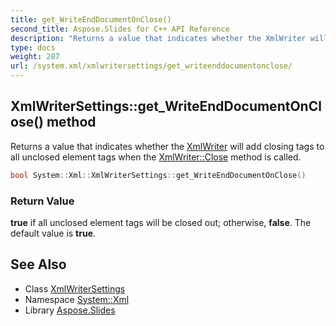```yaml
---
title: get_WriteEndDocumentOnClose()
second_title: Aspose.Slides for C++ API Reference
description: "Returns a value that indicates whether the XmlWriter will add closing tags to all unclosed element tags when the XmlWriter::Close method is called."
type: docs
weight: 287
url: /system.xml/xmlwritersettings/get_writeenddocumentonclose/
---
```

## XmlWriterSettings::get_WriteEndDocumentOnClose() method


Returns a value that indicates whether the [XmlWriter](../../xmlwriter/) will add closing tags to all unclosed element tags when the [XmlWriter::Close](../../xmlwriter/close/) method is called.

```cpp
bool System::Xml::XmlWriterSettings::get_WriteEndDocumentOnClose()
```


### Return Value

**true** if all unclosed element tags will be closed out; otherwise, **false**. The default value is **true**.

## See Also

* Class [XmlWriterSettings](../)
* Namespace [System::Xml](../../)
* Library [Aspose.Slides](../../../)